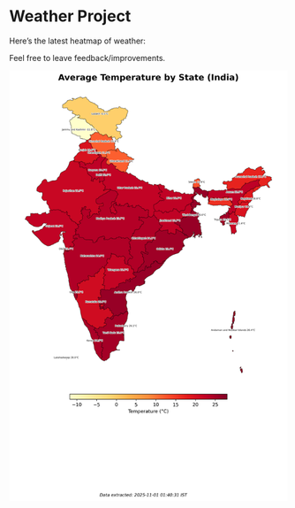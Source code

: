 # Weather Project

Here’s the latest heatmap of weather:

Feel free to leave feedback/improvements.

![India Heatmap](docs/assets/india_heatmap.png?v=0517BA)
